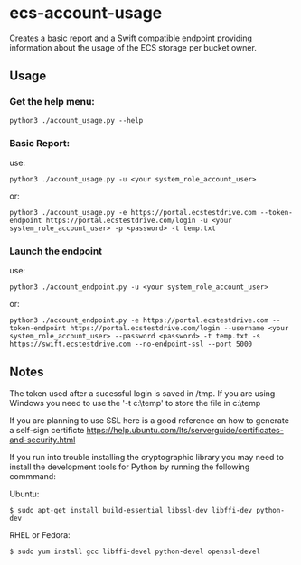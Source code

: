# ecs-account-usage
Creates a basic report and a Swift compatible endpoint providing information about the usage of the ECS storage per bucket owner.

## Usage

### Get the help menu:

```python3 ./account_usage.py --help```

### Basic Report:
use:

 ```python3 ./account_usage.py -u <your system_role_account_user>```

or:

```
python3 ./account_usage.py -e https://portal.ecstestdrive.com --token-endpoint https://portal.ecstestdrive.com/login -u <your system_role_account_user> -p <password> -t temp.txt
```

 ### Launch the endpoint
 use:

 ```python3 ./account_endpoint.py -u <your system_role_account_user>```

or:

```
python3 ./account_endpoint.py -e https://portal.ecstestdrive.com --token-endpoint https://portal.ecstestdrive.com/login --username <your system_role_account_user> --password <password> -t temp.txt -s https://swift.ecstestdrive.com --no-endpoint-ssl --port 5000

```

 ## Notes

 The token used after a sucessful login is saved in /tmp.  If you are using Windows you need to use the '-t c:\temp' to store the file in c:\temp

If you are planning to use SSL here is a good reference on how to generate a self-sign certificte
https://help.ubuntu.com/lts/serverguide/certificates-and-security.html

If you run into trouble installing the cryptographic library you may need to install the development tools for Python by running the following commmand:

Ubuntu:
```
$ sudo apt-get install build-essential libssl-dev libffi-dev python-dev
```
RHEL or Fedora:
```
$ sudo yum install gcc libffi-devel python-devel openssl-devel
```


